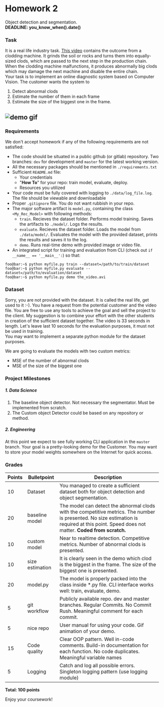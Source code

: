 # Homework 2
Object detection and segmentation.  
__DEADLINE:  you_know_when().date()__
### Task
It is a real life industry task. [This video](https://homeassistant.bramble1.duckdns.org/local/clodding_train.avi) contains the outcome from a clodding machine. It grinds the soil or rocks and turns them into equally-sized clods, which are passed to the next step in the production chain. When the clodding machine malfunctions, it produces abnormally big clods which may damage the next machine and disable the entire chain.  
Your task is to implement an online diagnostic system based on Computer Vision.  The customer wants the system to 
1) Detect abnormal clods 
2) Estimate the number of them in each frame
3) Estimate the size of the biggest one in the frame. 

![demo gif](example.png?raw=true "Pic")
--------------
### Requirements
We don't accept homework if any of the following requirements are not satisfied:
- The code should be situated in a public github (or gitlab) repository. Two branches: `dev` for development and `master` for the latest working version.
- All the necessary packages should be mentioned in `./requirements.txt`
- Sufficient `README.md` file:
    - Your credentials
    - "**How To**" for your repo: train model, evaluate, deploy.
    - Resources you utilized
- Your code must be fully covered with logging to `./data/log_file.log`. The file should be viewable and downloadable
- Proper `.gitignore` file. You do not want rubbish in your repo.
- The major software artifact is `model.py`, containing the class `<My_Rec_Model>` with following methods:
    - `train`. Recieves the dataset folder. Performs model training. Saves the artifacts to `./model/`. Logs the results.
    - `evaluate`. Recieves the dataset folder. Loads the model from `./data/model/`. Evaluates the model with the provided dataset, prints the results and saves it to the log.
    - `demo`. Runs real-time demo with provided image or video file.
- An integrated script for training and evaluation from CLI (check out `if __name__ == '__main__':`) so that:
```console
foo@bar:~$ python myfile.py train --dataset=/path/to/train/dataset
foo@bar:~$ python myfile.py evaluate --dataset=/path/to/evaluation/dataset
foo@bar:~$ python myfile.py demo the_video.avi 
```
### Dataset
Sorry, you are not provided with the dataset. It is called the real life, get used to it :-). You have a request from the potential customer and the video file. You are free to use any tools to achieve the goal and sell the project to the client. My suggestion is to combine your effort with the other students in creation of the sufficient dataset together.
The video is 33 seconds in length. Let's leave last 10 seconds for the evaluation purposes, it must not be used in training.  
You may want to implement a separate python module for the dataset purposes.

We are going to evaluate the models with two custom metrics:
- MSE of the number of abnormal clods
- MSE of the size of the biggest one
### Project Milestones
##### 1. Data Science
 1) The baseline object detector. Not necessary the segmentator. Must be implemented from scratch. 
 2) The Custom object Detector could be based on any repository or method.

##### 2. Engineering
At this point we expect to see fully working CLI application in the `master` branch.
Your goal is a pretty-looking demo for the Customer. You may want to store your model weights somewhere on the Internet for quick access.

### Grades
  
| Points | Bulletpoint     | Description                                                                                                                                                                                 |
|--------|-----------------|---------------------------------------------------------------------------------------------------------------------------------------------------------------------------------------------|
| 10     | Dataset         | You managed to create a sufficient dataset both for object detection and object segmentation.                                                                                               |
| 20     | baseline model  | The model can detect the abnormal clods with the competitive metrics. The number is presented. No size estimation is required at this point. Speed does not matter. __Coded from scratch.__ |
| 10     | custom model    | Near to realtime detection. Competitive metrics. Number of abnormal clods is presented.                                                                                                     |
| 10     | size estimation | It is clearly seen in the demo which clod is the biggest in the frame. The size of the biggest one is presented.                                                                            
| 20     | model.py        | The model is properly packed into the class inside *.py file. CLI interface works well: train, evaluate, demo.                                                                              |
| 5      | git workflow    | Publicly available repo. dev and master branches. Regular Commits. No Commit Rush. Meaningful comment for each commit.                                                                      |
| 5      | nice repo       | User manual for using your code. Gif animation of your demo.                                                                                                                                
| 15     | Code quality    | Clear OOP pattern. Well in-code comments. Build-in documentation for each function. No code duplicates. Meaningful variable names                                                           |
| 5      | Logging         | Catch and log all possible errors. Singleton logging pattern (use logging module)                                                                                                           |


__Total: 100 points__ 

Enjoy your coursework!